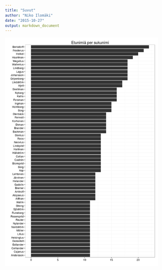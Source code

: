 ```yaml
---
title: "Suvut"
author: "Niko Ilomäki"
date: "2015-10-27"
output: markdown_document
---
```




![plot of chunk suvut](figure/suvut-1.png) 
